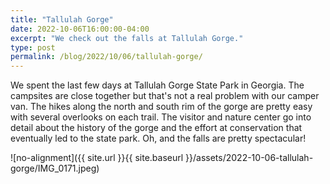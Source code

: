 ```yaml
---
title: "Tallulah Gorge"
date: 2022-10-06T16:00:00-04:00
excerpt: "We check out the falls at Tallulah Gorge."
type: post
permalink: /blog/2022/10/06/tallulah-gorge/
---
```

We spent the last few days at Tallulah Gorge State Park in Georgia. The campsites are close together but that's not a real problem with our camper van. The hikes along the north and south rim of the gorge are pretty easy with several overlooks on each trail. The visitor and nature center go into detail about the history of the gorge and the effort at conservation that eventually led to the state park. Oh, and the falls are pretty spectacular!

![no-alignment]({{ site.url }}{{ site.baseurl }}/assets/2022-10-06-tallulah-gorge/IMG_0171.jpeg)
